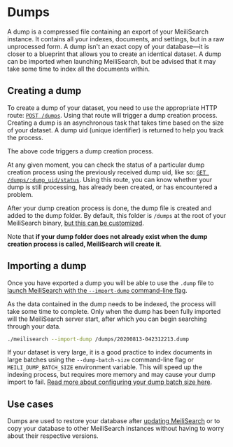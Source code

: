 # Dumps

A dump is a compressed file containing an export of your MeiliSearch instance. It contains all your indexes, documents, and settings, but in a raw unprocessed form. A dump isn't an exact copy of your database—it is closer to a blueprint that allows you to create an identical dataset. A dump can be imported when launching MeiliSearch, but be advised that it may take some time to index all the documents within.

## Creating a dump

To create a dump of your dataset, you need to use the appropriate HTTP route: [`POST /dumps`](/reference/api/dump#create-a-dump). Using that route will trigger a dump creation process. Creating a dump is an asynchronous task that takes time based on the size of your dataset. A dump uid (unique identifier) is returned to help you track the process.

<CodeSamples id="post_dump_1" />

The above code triggers a dump creation process.

At any given moment, you can check the status of a particular dump creation process using the previously received dump uid, like so: [`GET /dumps/:dump_uid/status`](/reference/api/dump#get-dump-status). Using this route, you can know whether your dump is still processing, has already been created, or has encountered a problem.

<CodeSamples id="get_dump_status_1" />

After your dump creation process is done, the dump file is created and added to the dump folder. By default, this folder is `/dumps` at the root of your MeiliSearch binary, [but this can be customized](/reference/features/configuration#dumps-destination).

Note that **if your dump folder does not already exist when the dump creation process is called, MeiliSearch will create it**.

## Importing a dump

Once you have exported a dump you will be able to use the `.dump` file to [launch MeiliSearch with the `--import-dump` command-line flag](/reference/features/configuration#import-dump).

As the data contained in the dump needs to be indexed, the process will take some time to complete. Only when the dump has been fully imported will the MeiliSearch server start, after which you can begin searching through your data.

```bash
./meilisearch --import-dump /dumps/20200813-042312213.dump
```

If your dataset is very large, it is a good practice to index documents in large batches using the `--dump-batch-size` command-line flag or `MEILI_DUMP_BATCH_SIZE` environment variable. This will speed up the indexing process, but requires more memory and may cause your dump import to fail. [Read more about configuring your dump batch size here](/reference/features/configuration#dump-batch-size). 

## Use cases

Dumps are used to restore your database after [updating MeiliSearch](/create/how_to/updating.md) or to copy your database to other MeiliSearch instances without having to worry about their respective versions.
